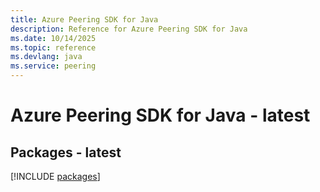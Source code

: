 ```yaml
---
title: Azure Peering SDK for Java
description: Reference for Azure Peering SDK for Java
ms.date: 10/14/2025
ms.topic: reference
ms.devlang: java
ms.service: peering
---
```

# Azure Peering SDK for Java - latest
## Packages - latest
[!INCLUDE [packages](peering-index.md)]